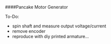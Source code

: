 ####Pancake Motor Generator 

To-Do:
  - spin shaft and measure output voltage/current
  - remove encoder
  - reproduce with diy printed armature...

